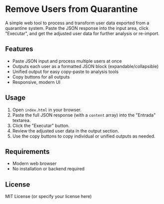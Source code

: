 # Remove Users from Quarantine

A simple web tool to process and transform user data exported from a quarantine system. Paste the JSON response into the input area, click "Executar", and get the adjusted user data for further analysis or re-import.

## Features
- Paste JSON input and process multiple users at once
- Outputs each user as a formatted JSON block (expandable/collapsible)
- Unified output for easy copy-paste to analysis tools
- Copy buttons for all outputs
- Responsive, modern UI

## Usage
1. Open `index.html` in your browser.
2. Paste the full JSON response (with a `content` array) into the "Entrada" textarea.
3. Click the "Executar" button.
4. Review the adjusted user data in the output section.
5. Use the copy buttons to copy individual or unified outputs as needed.

## Requirements
- Modern web browser
- No installation or backend required

## License
MIT License (or specify your license here)
